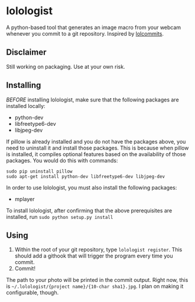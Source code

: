lolologist
==========

A python-based tool that generates an image macro from your webcam whenever you commit to a git repository. Inspired by [lolcommits](https://github.com/mroth/lolcommits).

Disclaimer
----------
Still working on packaging. Use at your own risk.

Installing
------------
*BEFORE* installing lolologist, make sure that the following packages are installed locally:

* python-dev
* libfreetype6-dev
* libjpeg-dev

If pillow is already installed and you do not have the packages above, you need to uninstall it and install those packages. This is because when pillow is installed, it compiles optional features based on the availability of those packages. You would do this with commands:

    sudo pip uninstall pillow
    sudo apt-get install python-dev libfreetype6-dev libjpeg-dev

In order to use lolologist, you must also install the following packages:
* mplayer

To install lolologist, after confirming that the above prerequisites are installed, run `sudo python setup.py install`

Using
-----
1. Within the root of your git repository, type `lolologist register`. This should add a githook that will trigger the program every time you commit.
2. Commit!

The path to your photo will be printed in the commit output.  Right now, this is `~/.lolologist/{project name}/{10-char sha1}.jpg`. I plan on making it configurable, though.
